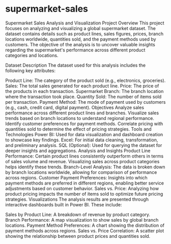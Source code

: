 # supermarket-sales
Supermarket Sales Analysis and Visualization
Project Overview
This project focuses on analyzing and visualizing a global supermarket dataset. The dataset contains details such as product lines, sales figures, prices, branch locations worldwide, quantities sold, and the payment methods used by customers. The objective of the analysis is to uncover valuable insights regarding the supermarket's performance across different product categories and locations.

Dataset Description
The dataset used for this analysis includes the following key attributes:

Product Line: The category of the product sold (e.g., electronics, groceries).
Sales: The total sales generated for each product line.
Price: The price of the products in each transaction.
Supermarket Branch: The branch location where the transaction took place.
Quantity Sold: The number of items sold per transaction.
Payment Method: The mode of payment used by customers (e.g., cash, credit card, digital payment).
Objectives
Analyze sales performance across different product lines and branches.
Visualize sales trends based on branch locations to understand regional performance.
Identify customer preferences for payment methods.
Correlate pricing with quantities sold to determine the effect of pricing strategies.
Tools and Technologies
Power BI: Used for data visualization and dashboard creation to showcase key findings.
Excel: For initial data cleaning, transformation, and preliminary analysis.
SQL (Optional): Used for querying the dataset for deeper insights and aggregations.
Analysis and Insights
Product Line Performance: Certain product lines consistently outperform others in terms of sales volume and revenue. Visualizing sales across product categories helps identify these trends.
Branch-Level Analysis: The data is broken down by branch locations worldwide, allowing for comparison of performance across regions.
Customer Payment Preferences: Insights into which payment methods are preferred in different regions, enabling better service adjustments based on customer behavior.
Sales vs. Price: Analyzing how product pricing impacts the number of items sold to optimize future pricing strategies.
Visualizations
The analysis results are presented through interactive dashboards built in Power BI. These include:

Sales by Product Line: A breakdown of revenue by product category.
Branch Performance: A map visualization to show sales by global branch locations.
Payment Method Preferences: A chart showing the distribution of payment methods across regions.
Sales vs. Price Correlation: A scatter plot showing the relationship between product prices and quantities sold.
